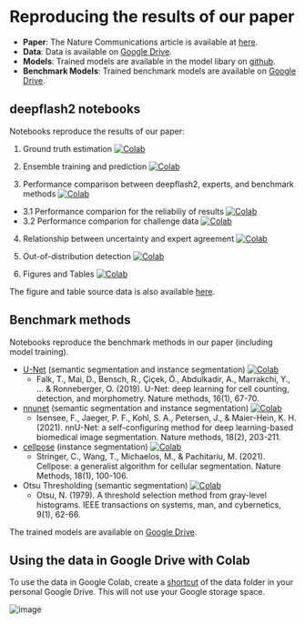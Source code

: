 # Reproducing the results of our paper

- **Paper**: The Nature Communications article is available at [here](https://www.nature.com/articles/s41467-023-36960-9).
- **Data**: Data is available on [Google Drive](https://drive.google.com/drive/folders/1r9AqP9qW9JThbMIvT0jhoA5mPxWEeIjs?usp=sharing). 
- **Models**: Trained models are available in the model libary on [github](https://github.com/matjesg/deepflash2/releases/tag/model_library). 
- **Benchmark Models**: Trained benchmark models are available on [Google Drive](https://drive.google.com/drive/folders/1BZRrRTDuJw5EoBqz1RWoFKZ7eq2kEwxm?usp=sharing). 

## deepflash2 notebooks

Notebooks reproduce the results of our paper:

1. Ground truth estimation [![Colab](https://colab.research.google.com/assets/colab-badge.svg)](https://colab.research.google.com/github/matjesg/deepflash2/blob/master/paper/1_gt_estimation.ipynb) 

2. Ensemble training and prediction [![Colab](https://colab.research.google.com/assets/colab-badge.svg)](https://colab.research.google.com/github/matjesg/deepflash2/blob/master/paper/2_train_and_predict.ipynb) 

3. Performance comparison between deepflash2, experts, and benchmark methods [![Colab](https://colab.research.google.com/assets/colab-badge.svg)](https://colab.research.google.com/github/matjesg/deepflash2/blob/master/paper/3_performance_comparison.ipynb) 
  - 3.1 Performance comparion for the reliabiliy of results [![Colab](https://colab.research.google.com/assets/colab-badge.svg)](https://colab.research.google.com/github/matjesg/deepflash2/blob/master/paper/3-1_performance_comparison_reliability.ipynb) 
  - 3.2 Performance comparion for challenge data [![Colab](https://colab.research.google.com/assets/colab-badge.svg)](https://colab.research.google.com/github/matjesg/deepflash2/blob/master/paper/3-2_performance_challenge_data.ipynb) 

4. Relationship between uncertainty and expert agreement [![Colab](https://colab.research.google.com/assets/colab-badge.svg)](https://colab.research.google.com/github/matjesg/deepflash2/blob/master/paper/4_experts_vs_uncertainties.ipynb) 

5. Out-of-distribution detection [![Colab](https://colab.research.google.com/assets/colab-badge.svg)](https://colab.research.google.com/github/matjesg/deepflash2/blob/master/paper/5_ood_detection.ipynb) 

6. Figures and Tables [![Colab](https://colab.research.google.com/assets/colab-badge.svg)](https://colab.research.google.com/github/matjesg/deepflash2/blob/master/paper/6_figures_tables.ipynb) 

The figure and table source data is also available [here](https://github.com/matjesg/deepflash2/releases/tag/paper_source_data).


## Benchmark methods

Notebooks reproduce the benchmark methods in our paper (including model training).

- [U-Net](https://lmb.informatik.uni-freiburg.de/resources/opensource/unet/) (semantic segmentation and instance segmentation) [![Colab](https://colab.research.google.com/assets/colab-badge.svg)](https://colab.research.google.com/github/matjesg/deepflash2/blob/master/paper/benchmark_unet_2019.ipynb) 
  - Falk, T., Mai, D., Bensch, R., Çiçek, Ö., Abdulkadir, A., Marrakchi, Y., ... & Ronneberger, O. (2019). U-Net: deep learning for cell counting, detection, and morphometry. Nature methods, 16(1), 67-70.
- [nnunet](https://github.com/MIC-DKFZ/nnUNet) (semantic segmentation and instance segmentation) [![Colab](https://colab.research.google.com/assets/colab-badge.svg)](https://colab.research.google.com/github/matjesg/deepflash2/blob/master/paper/benchmark_nnunet.ipynb) 
  - Isensee, F., Jaeger, P. F., Kohl, S. A., Petersen, J., & Maier-Hein, K. H. (2021). nnU-Net: a self-configuring method for deep learning-based biomedical image segmentation. Nature methods, 18(2), 203-211.
- [cellpose](https://github.com/MouseLand/cellpose) (instance segmentation) [![Colab](https://colab.research.google.com/assets/colab-badge.svg)](https://colab.research.google.com/github/matjesg/deepflash2/blob/master/paper/benchmark_cellpose.ipynb) 
  - Stringer, C., Wang, T., Michaelos, M., & Pachitariu, M. (2021). Cellpose: a generalist algorithm for cellular segmentation. Nature Methods, 18(1), 100-106.
- Otsu Thresholding (semantic segmentation) [![Colab](https://colab.research.google.com/assets/colab-badge.svg)](https://colab.research.google.com/github/matjesg/deepflash2/blob/master/paper/benchmark_otsu.ipynb) 
  - Otsu, N. (1979). A threshold selection method from gray-level histograms. IEEE transactions on systems, man, and cybernetics, 9(1), 62-66.

The trained models are available on [Google Drive](https://drive.google.com/drive/folders/1BZRrRTDuJw5EoBqz1RWoFKZ7eq2kEwxm?usp=sharing).


## Using the data in Google Drive with Colab

To use the data in Google Colab, create a [shortcut](https://support.google.com/drive/answer/9700156) of the data folder in your personal Google Drive. This will not use your Google storage space.

![image](https://user-images.githubusercontent.com/13711052/144764480-8efc4189-4df3-499d-aac4-dd20efe8d86b.png)
